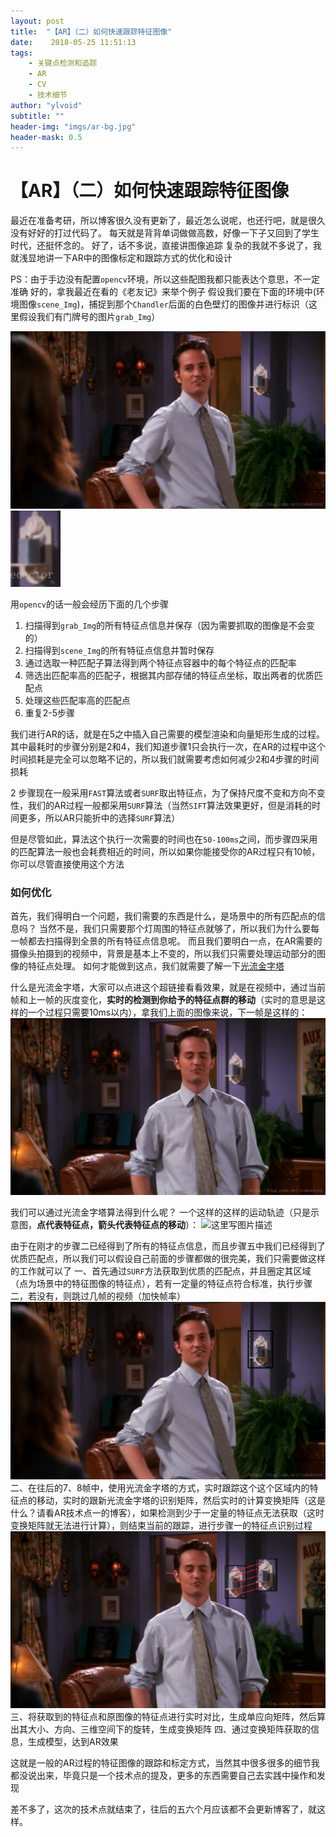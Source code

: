 ```yaml
---
layout: post
title:  "【AR】（二）如何快速跟踪特征图像"
date:    2018-05-25 11:51:13
tags:
    - 关键点检测和追踪
    - AR
    - CV
    - 技术细节
author: "ylvoid"
subtitle: ""
header-img: "imgs/ar-bg.jpg"
header-mask: 0.5
---
```

# 【AR】（二）如何快速跟踪特征图像
最近在准备考研，所以博客很久没有更新了，最近怎么说呢，也还行吧，就是很久没有好好的打过代码了。
每天就是背背单词做做高数，好像一下子又回到了学生时代，还挺怀念的。
好了，话不多说，直接讲图像追踪
复杂的我就不多说了，我就浅显地讲一下AR中的图像标定和跟踪方式的优化和设计

PS：由于手边没有配置`opencv`环境，所以这些配图我都只能表达个意思，不一定准确
好的，拿我最近在看的《老友记》来举个例子
假设我们要在下面的环境中(环境图像`scene_Img`)，捕捉到那个`Chandler`后面的白色壁灯的图像并进行标识（这里假设我们有门牌号的图片`grab_Img`）

![scene_Img](/imgs/post/ar/ar2-1.jpg)
![grab_Img](/imgs/post/ar/ar2-2.png)


用`opencv`的话一般会经历下面的几个步骤
1. 扫描得到`grab_Img`的所有特征点信息并保存（因为需要抓取的图像是不会变的）
2. 扫描得到`scene_Img`的所有特征点信息并暂时保存
3. 通过选取一种匹配子算法得到两个特征点容器中的每个特征点的匹配率
4. 筛选出匹配率高的匹配子，根据其内部存储的特征点坐标，取出两者的优质匹配点
5. 处理这些匹配率高的匹配点
6. 重复2-5步骤

我们进行AR的话，就是在5之中插入自己需要的模型渲染和向量矩形生成的过程。
其中最耗时的步骤分别是2和4，我们知道步骤1只会执行一次，在AR的过程中这个时间损耗是完全可以忽略不记的，所以我们就需要考虑如何减少2和4步骤的时间损耗

2 步骤现在一般采用`FAST`算法或者`SURF`取出特征点，为了保持尺度不变和方向不变性，我们的AR过程一般都采用`SURF`算法（当然`SIFT`算法效果更好，但是消耗的时间更多，所以AR只能折中的选择`SURF`算法）

但是尽管如此，算法这个执行一次需要的时间也在`50-100ms`之间，而步骤四采用的匹配算法一般也会耗费相近的时间，所以如果你能接受你的AR过程只有10帧，你可以尽管直接使用这个方法

### 如何优化
首先，我们得明白一个问题，我们需要的东西是什么，是场景中的所有匹配点的信息吗？
当然不是，我们只需要那个灯周围的特征点就够了，所以我们为什么要每一帧都去扫描得到全景的所有特征点信息呢。
而且我们要明白一点，在AR需要的摄像头拍摄到的视频中，背景是基本上不变的，所以我们只需要处理运动部分的图像的特征点处理。
如何才能做到这点，我们就需要了解一下[光流金字塔](https://blog.csdn.net/codedoctor/article/details/79175683)

什么是光流金字塔，大家可以点进这个超链接看看效果，就是在视频中，通过当前帧和上一帧的灰度变化，**实时的检测到你给予的特征点群的移动**（实时的意思是这样的一个过程只需要10ms以内），拿我们上面的图像来说，下一帧是这样的：
![这里写图片描述](/imgs/post/ar/ar2-3.jpg)

我们可以通过光流金字塔算法得到什么呢？
一个这样的这样的运动轨迹（只是示意图，**点代表特征点，箭头代表特征点的移动**）：
![这里写图片描述](/imgs/post/ar/ar2-4.jpg)

由于在刚才的步骤二已经得到了所有的特征点信息，而且步骤五中我们已经得到了优质匹配点，所以我们可以假设自己前面的步骤都做的很完美，我们只需要做这样的工作就可以了
一、首先通过`SURF`方法获取到优质的匹配点，并且圈定其区域（点为场景中的特征图像的特征点），若有一定量的特征点符合标准，执行步骤二，若没有，则跳过几帧的视频（加快帧率）
![这里写图片描述](/imgs/post/ar/ar2-5.jpg)
二、在往后的7、8帧中，使用光流金字塔的方式，实时跟踪这个这个区域内的特征点的移动，实时的跟新光流金字塔的识别矩阵，然后实时的计算变换矩阵（这是什么？请看AR技术点一的博客），如果检测到少于一定量的特征点无法获取（这时变换矩阵就无法进行计算），则结束当前的跟踪，进行步骤一的特征点识别过程
![这里写图片描述](/imgs/post/ar/ar2-6.jpg)
三、将获取到的特征点和原图像的特征点进行实时对比，生成单应向矩阵，然后算出其大小、方向、三维空间下的旋转，生成变换矩阵
四、通过变换矩阵获取的信息，生成模型，达到AR效果

这就是一般的AR过程的特征图像的跟踪和标定方式，当然其中很多很多的细节我都没说出来，毕竟只是一个技术点的提及，更多的东西需要自己去实践中操作和发现

差不多了，这次的技术点就结束了，往后的五六个月应该都不会更新博客了，就这样。
